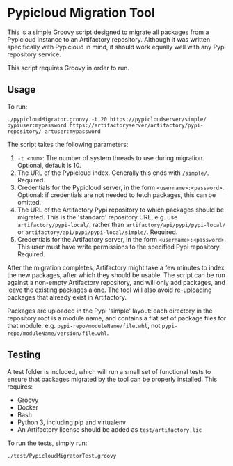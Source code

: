 Pypicloud Migration Tool
========================

This is a simple Groovy script designed to migrate all packages from a Pypicloud
instance to an Artifactory repository. Although it was written specifically with
Pypicloud in mind, it should work equally well with any Pypi repository service.

This script requires Groovy in order to run.

Usage
-----

To run:

``` shell
./pypicloudMigrator.groovy -t 20 https://pypicloudserver/simple/ pypiuser:mypassword https://artifactoryserver/artifactory/pypi-repository/ artuser:mypassword
```

The script takes the following parameters:

1. `-t <num>`: The number of system threads to use during migration. Optional,
   default is 10.
2. The URL of the Pypicloud index. Generally this ends with `/simple/`.
   Required.
3. Credentials for the Pypicloud server, in the form `<username>:<password>`.
   Optional: if credentials are not needed to fetch packages, this can be
   omitted.
4. The URL of the Artifactory Pypi repository to which packages should be
   migrated. This is the 'standard' repository URL, e.g. use
   `artifactory/pypi-local/`, rather than `artifactory/api/pypi/pypi-local/` or
   `artifactory/api/pypi/pypi-local/simple/`. Required.
5. Credentials for the Artifactory server, in the form `<username>:<password>`.
   This user must have write permissions to the specified Pypi repository.
   Required.

After the migration completes, Artifactory might take a few minutes to index the
new packages, after which they should be usable. The script can be run against a
non-empty Artifactory repository, and will only add packages, and leave the
existing packages alone. The tool will also avoid re-uploading packages that
already exist in Artifactory.

Packages are uploaded in the Pypi 'simple' layout: each directory in the
repository root is a module name, and contains a flat set of package files for
that module. e.g. `pypi-repo/moduleName/file.whl`, not
`pypi-repo/moduleName/version/file.whl`.

Testing
-------

A test folder is included, which will run a small set of functional tests to
ensure that packages migrated by the tool can be properly installed. This
requires:

- Groovy
- Docker
- Bash
- Python 3, including pip and virtualenv
- An Artifactory license should be added as `test/artifactory.lic`

To run the tests, simply run:

``` shell
./test/PypicloudMigratorTest.groovy
```

